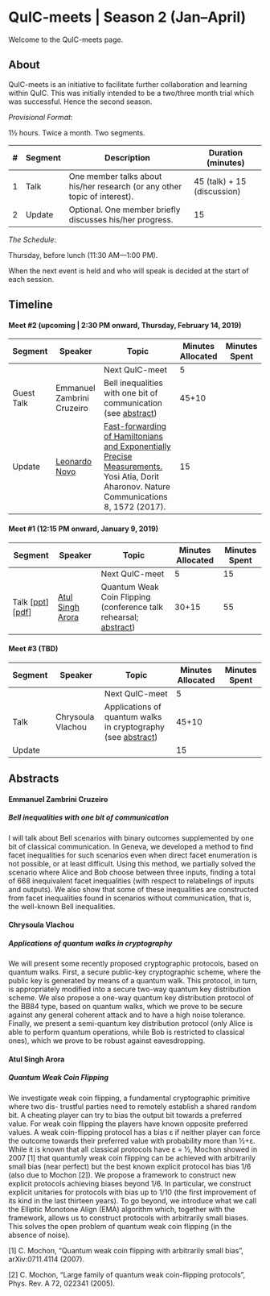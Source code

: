 # QuIC-meets | Season 2 (Jan–April)
Welcome to the QuIC-meets page. 



## About

QuIC-meets is an initiative to facilitate further collaboration and learning within QuIC. This was initially intended to be a two/three month trial which was successful. Hence the second season.



*Provisional Format*: 

1½ hours. Twice a month. Two segments.

| #    | Segment | Description                                                  | Duration (minutes)          |
| ---- | ------- | ------------------------------------------------------------ | --------------------------- |
| 1    | Talk    | One member talks about his/her research (or any other topic of interest). | 45 (talk) + 15 (discussion) |
| 2    | Update  | Optional. One member briefly discusses his/her progress.     | 15                          |





*The Schedule*: 

Thursday, before lunch (11:30 AM—1:00 PM).

When the next event is held and who will speak is decided at the start of each session.



## Timeline

#### Meet #2 (upcoming | 2:30 PM onward, Thursday, February 14, 2019)

| Segment    | Speaker                                               | Topic                                                        | Minutes Allocated | Minutes Spent |
| ---------- | ----------------------------------------------------- | ------------------------------------------------------------ | ----------------- | ------------- |
|            |                                                       | Next QuIC-meet                                               | 5                 |               |
| Guest Talk | Emmanuel Zambrini Cruzeiro                            | Bell inequalities with one bit of communication (see [abstract](#emmanuel-zambrini-cruzeiro)) | 45+10             |               |
| Update     | [Leonardo Novo](http://quic.ulb.ac.be/members/lgnovo) | [Fast-forwarding of Hamiltonians and Exponentially Precise Measurements.](https://arxiv.org/abs/1610.09619) Yosi Atia, Dorit Aharonov.  Nature Communications 8, 1572 (2017). | 15                |               |



#### Meet #1 (12:15 PM onward, January 9, 2019)

| Segment | Speaker                                                      | Topic                                                  | Minutes Allocated | Minutes Spent |
| ------- | ------------------------------------------------------------ | ------------------------------------------------------ | ----------------- | ------------- |
|         |                                                              | Next QuIC-meet                                         | 5                 |        15       |
| Talk  [[ppt](./meet1/Atul_Coin_flipping,_where_weakness_is_a_virtue.pptx)] [[pdf](./meet1/Atul_Coin_flipping,_where_weakness_is_a_virtue.pdf)] | [Atul Singh Arora](http://quic.ulb.ac.be/members/atulsingharora) | Quantum Weak Coin Flipping (conference talk rehearsal; [abstract](#atul-singh-arora)) | 30+15             |      55         |



#### Meet #3 (TBD)

| Segment | Speaker           | Topic                                                        | Minutes Allocated | Minutes Spent |
| ------- | ----------------- | ------------------------------------------------------------ | ----------------- | ------------- |
|         |                   | Next QuIC-meet                                               | 5                 |               |
| Talk    | Chrysoula Vlachou | Applications of quantum walks in cryptography (see [abstract](#chrysoula-vlachou)) | 45+10             |               |
| Update  |                   |                                                              | 15                |               |

## Abstracts

#### Emmanuel Zambrini Cruzeiro

##### Bell inequalities with one bit of communication  

I will talk about Bell scenarios with binary outcomes supplemented by one bit of classical communication. In Geneva, we developed a method to find facet inequalities for such scenarios even when direct facet enumeration is not possible, or at least difficult. Using this method, we partially solved the scenario where Alice and Bob choose between three inputs, finding a total of 668 inequivalent facet inequalities (with respect to relabelings of inputs and outputs). We also show that some of these inequalities are constructed from facet inequalities found in scenarios without communication, that is, the well-known Bell inequalities.



#### Chrysoula Vlachou

##### Applications of quantum walks in cryptography  

We will present some recently proposed cryptographic protocols, based on quantum walks. First, a secure public-key cryptographic scheme, where the public key is generated by means of a quantum walk. This protocol, in turn,  is appropriately modified into a secure two-way quantum key distribution scheme. We also propose a one-way quantum key distribution protocol of the BB84 type, based on quantum walks, which we prove to be secure against any general coherent attack and to have a high noise tolerance. Finally, we present a semi-quantum key distribution protocol  (only Alice is able to perform quantum operations, while Bob is restricted to classical ones), which we prove to be robust against eavesdropping.



#### Atul Singh Arora

##### Quantum Weak Coin Flipping

We investigate weak coin flipping, a fundamental cryptographic primitive where two dis-
trustful parties need to remotely establish a shared random bit. A cheating player can try to
bias the output bit towards a preferred value. For weak coin flipping the players have known
opposite preferred values. A weak coin-flipping protocol has a bias ε if neither player can force
the outcome towards their preferred value with probability more than ½+ε. While it is known
that all classical protocols have ε = ½, Mochon showed in 2007 [1] that quantumly weak coin
flipping can be achieved with arbitrarily small bias (near perfect) but the best known explicit
protocol has bias 1/6 (also due to Mochon [2]). We propose a framework to construct new
explicit protocols achieving biases beyond 1/6. In particular, we construct explicit unitaries for
protocols with bias up to 1/10 (the first improvement of its kind in the last thirteen years).
To go beyond, we introduce what we call the Elliptic Monotone Align (EMA) algorithm which,
together with the framework, allows us to construct protocols with arbitrarily small biases. This
solves the open problem of quantum weak coin flipping (in the absence of noise).

[1] C. Mochon, “Quantum weak coin flipping with arbitrarily small bias”, arXiv:0711.4114 (2007).

[2] C. Mochon, “Large family of quantum weak coin-flipping protocols”, Phys. Rev. A 72, 022341 (2005).



